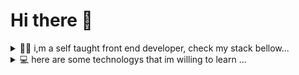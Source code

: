# Hi there 👋

<details>
  <summary>
    🧑‍💻 i,m a self taught front end developer, check my stack bellow...
  </summary>
  <br/>
  <div>
    <img src="https://img.shields.io/badge/HTML5-f06529?style=for-the-badge&logo=html5&logoColor=white" />
    <img src="https://img.shields.io/badge/CSS3-2965f1?style=for-the-badge&logo=css3&logoColor=white" />
    <img src="https://img.shields.io/badge/JavaScript-f0db4f?style=for-the-badge&logo=javascript&logoColor=black" />
    <img src="https://img.shields.io/badge/tailwind-0fb6d4?style=for-the-badge&logo=tailwindcss&logoColor=white" />
    <img src="https://img.shields.io/badge/git-f06529?style=for-the-badge&logo=git&logoColor=white" />
    <img src="https://img.shields.io/badge/react-61DBFB?style=for-the-badge&logo=react&logoColor=black" />
    <img src="https://img.shields.io/badge/material-61DBFB?style=for-the-badge&logo=mui&logoColor=black" />
    
  </div>
  </details>
  <details>
  <summary>
    💻 here are some technologys that im willing to learn ...
  </summary>
  <br/>
  <div>
    <img src="https://img.shields.io/badge/typescript-2965f1?style=for-the-badge&logo=typescript&logoColor=white" />
    <img src="https://img.shields.io/badge/nextJs-000000?style=for-the-badge&logo=nextdotjs&logoColor=white" />
    <img src="https://img.shields.io/badge/Jest-C21325?style=for-the-badge&logo=jest&logoColor=whitec " /> 
   
  </div>
</details>
